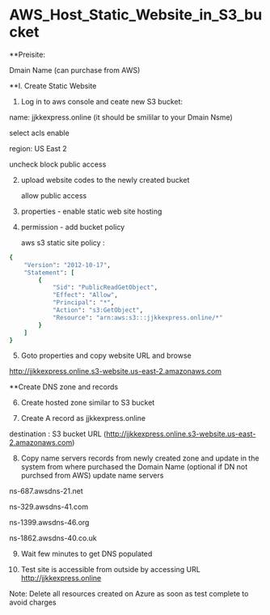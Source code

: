 # AWS_Host_Static_Website_in_S3_bucket

**Preisite:

Dmain Name (can purchase from AWS)


**I. Create Static Website

1) Log in to aws console and ceate new S3 bucket:

name: jjkkexpress.online (it should be smililar to your Dmain Nsme)

select acls enable

region: US East 2

uncheck block public access


2) upload website codes to the newly created bucket

   allow public access
   
3) properties - enable static web site hosting

4) permission - add bucket policy

   aws s3 static site policy :
   
```ruby
{
    "Version": "2012-10-17",
    "Statement": [
        {
            "Sid": "PublicReadGetObject",
            "Effect": "Allow",
            "Principal": "*",
            "Action": "s3:GetObject",
            "Resource": "arn:aws:s3:::jjkkexpress.online/*"
        }
    ]
}
```

5) Goto properties and copy website URL and browse

http://jjkkexpress.online.s3-website.us-east-2.amazonaws.com



**Create DNS zone and records

6) Create hosted zone similar to S3 bucket

7) Create A record as jjkkexpress.online

destination : S3 bucket URL (http://jjkkexpress.online.s3-website.us-east-2.amazonaws.com)

8) Copy name servers records from newly created zone and update in the system from where purchased the Domain Name  (optional if DN not purchsed from AWS)
update name servers 

ns-687.awsdns-21.net

ns-329.awsdns-41.com

ns-1399.awsdns-46.org

ns-1862.awsdns-40.co.uk


9) Wait few minutes to get DNS populated

10) Test site is accessible from outside by accessing URL http://jjkkexpress.online


Note: Delete all resources created on Azure as soon as test complete to avoid charges
